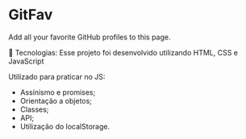# GitFav
Add all your favorite GitHub profiles to this page. 

🚀 Tecnologias: 
Esse projeto foi desenvolvido utilizando HTML, CSS e JavaScript

Utilizado para praticar no JS: 

- Assínismo e promises;
- Orientação a objetos;
- Classes;
- API;
- Utilização do localStorage.
